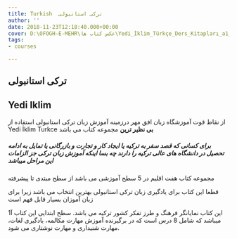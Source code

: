 ```yaml
---
title: Turkish  ترکی استانبولی
author: ''
date: 2018-11-23T12:18:40.000+00:00
cover: D:\OFOGH-E-MEHR\عکس کتاب ها\Yedi_İklim_Türkçe_Ders_Kitapları_a1_a2_b1_b2_c1_c2.jpg
tags:
- courses

---
```

## ترکی استانبولی

## Yedi Iklim

از نقاط قوت آموزشگاه زبان افق مهر درزمینه آموزش زبان ترکی استانبولی استفاده از  Yedi İklim Turkce  **بی نظیر ترین** مجموعه کتاب می باشد

##### برای کسانی که قصد سفر به ترکیه یا ایجاد کار و تجارت و بازرگانی یا تمایل به ادامه تحصیل در دانشگاه های عالی ترکیه را دارند چه بسا اینکه آموزش زبان ترکی جز الزامات این مراحل میباشد

مجموعه کتاب هفت اقلیم در 5 سطح آموزشی می باشد از سطح مبتدی تا پیشرفته

قطعا این کتاب برای یادگیری زبان ترکی استانبولی بهترین انتخاب می باشد زیرا برای زبان آموزان بسیار قابل فهم است

این کتاب نمایانگر فرهنگ و طرز تفکر  کشور ترکیه می باشد. سطح ابتدایی این کتاب آ1   میباشد که شامل 8 درس است که در برگیرنده آموزش مهارت مکالمه،  یادگیری لغات، مهارت   شنیداری و مهارت نوشتاری می شود.